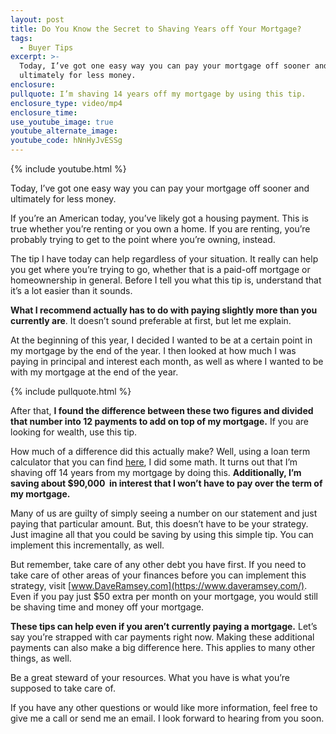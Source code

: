 ```yaml
---
layout: post
title: Do You Know the Secret to Shaving Years off Your Mortgage?
tags:
  - Buyer Tips
excerpt: >-
  Today, I’ve got one easy way you can pay your mortgage off sooner and
  ultimately for less money.
enclosure:
pullquote: I’m shaving 14 years off my mortgage by using this tip.
enclosure_type: video/mp4
enclosure_time:
use_youtube_image: true
youtube_alternate_image:
youtube_code: hNnHyJvESSg
---
```



{% include youtube.html %}

Today, I’ve got one easy way you can pay your mortgage off sooner and ultimately for less money.

If you’re an American today, you’ve likely got a housing payment. This is true whether you’re renting or you own a home. If you are renting, you’re probably trying to get to the point where you’re owning, instead.

The tip I have today can help regardless of your situation. It really can help you get where you’re trying to go, whether that is a paid-off mortgage or homeownership in general. Before I tell you what this tip is, understand that it’s a lot easier than it sounds.

**What I recommend actually has to do with paying slightly more than you currently are**. It doesn’t sound preferable at first, but let me explain.

At the beginning of this year, I decided I wanted to be at a certain point in my mortgage by the end of the year. I then looked at how much I was paying in principal and interest each month, as well as where I wanted to be with my mortgage at the end of the year.

{% include pullquote.html %}

After that, **I found the difference between these two figures and divided that number into 12 payments to add on top of my mortgage.** If you are looking for wealth, use this tip.

How much of a difference did this actually make? Well, using a loan term calculator that you can find [here](http://www.free-online-calculator-use.com/missing-term-loan-calculator.html#calculator), I did some math. It turns out that I’m shaving off 14 years from my mortgage by doing this. **Additionally, I’m saving about $90,000 &nbsp;in interest that I won’t have to pay over the term of my mortgage.**

Many of us are guilty of simply seeing a number on our statement and just paying that particular amount. But, this doesn’t have to be your strategy. Just imagine all that you could be saving by using this simple tip. You can implement this incrementally, as well.

But remember, take care of any other debt you have first. If you need to take care of other areas of your finances before you can implement this strategy, visit [www.DaveRamsey.com](https://www.daveramsey.com/). Even if you pay just $50 extra per month on your mortgage, you would still be shaving time and money off your mortgage.

**These tips can help even if you aren’t currently paying a mortgage.** Let’s say you’re strapped with car payments right now. Making these additional payments can also make a big difference here. This applies to many other things, as well.

Be a great steward of your resources. What you have is what you’re supposed to take care of.

If you have any other questions or would like more information, feel free to give me a call or send me an email. I look forward to hearing from you soon.